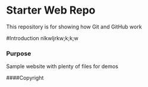 
# Starter Web Repo

This repository is for showing how Git and GitHub work

#Introduction
nlkwljrkw;k;k;w

### Purpose

Sample website with plenty of files for demos

####Copyright